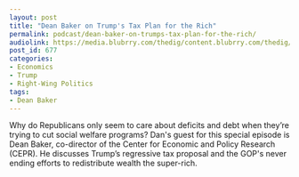 ```yaml
---
layout: post
title: "Dean Baker on Trump's Tax Plan for the Rich"
permalink: podcast/dean-baker-on-trumps-tax-plan-for-the-rich/
audiolink: https://media.blubrry.com/thedig/content.blubrry.com/thedig/The_Dig_-_EP_24_-_Baker.mp3
post_id: 677
categories: 
- Economics
- Trump
- Right-Wing Politics
tags: 
- Dean Baker
---
```


Why do Republicans only seem to care about deficits and debt when they’re trying to cut social welfare programs? Dan's guest for this special episode is Dean Baker, co-director of the Center for Economic and Policy Research (CEPR). He discusses Trump’s regressive tax proposal and the GOP's never ending efforts to redistribute wealth the super-rich.
